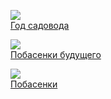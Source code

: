 ![](/books/prose/Карел%20Чапек/Год%20садовода.jpg)  
[Год садовода](/books/prose/Карел%20Чапек/Год%20садовода)

![](/books/prose/Карел%20Чапек/Побасенки%20будущего.jpg)  
[Побасенки будущего](/books/prose/Карел%20Чапек/Побасенки%20будущего)

![](/books/prose/Карел%20Чапек/Побасенки.jpg)  
[Побасенки](/books/prose/Карел%20Чапек/Побасенки)
